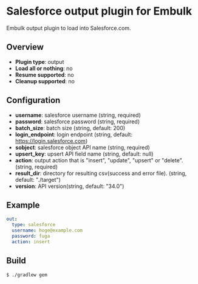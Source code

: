 # Salesforce output plugin for Embulk

Embulk output plugin to load into Salesforce.com.

## Overview

* **Plugin type**: output
* **Load all or nothing**: no
* **Resume supported**: no
* **Cleanup supported**: no

## Configuration

- **username**: salesforce username (string, required)
- **password**: salesforce password (string, required)
- **batch_size**: batch size (string, default: 200)
- **login_endpoint**: login endpoint (string, default: https://login.salesforce.com)
- **sobject**: salesforce object API name (string, required)
- **upsert_key**: upsert API field name (string, default: null)
- **action**: output action that is "insert", "update", "upsert" or "delete". (string, required)
- **result_dir**: directory for resulting csv(success and error file). (string, default: "./target")
- **version**: API version(string, default: "34.0")

## Example

```yaml
out:
  type: salesforce
  username: hoge@example.com
  password: fuga
  action: insert
```


## Build

```
$ ./gradlew gem
```
